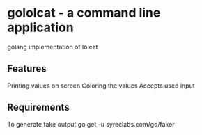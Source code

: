 # gololcat - a command line application

golang implementation of lolcat

## Features

Printing values on screen
Coloring the values
Accepts used input

## Requirements

To generate fake output
go get -u syreclabs.com/go/faker
